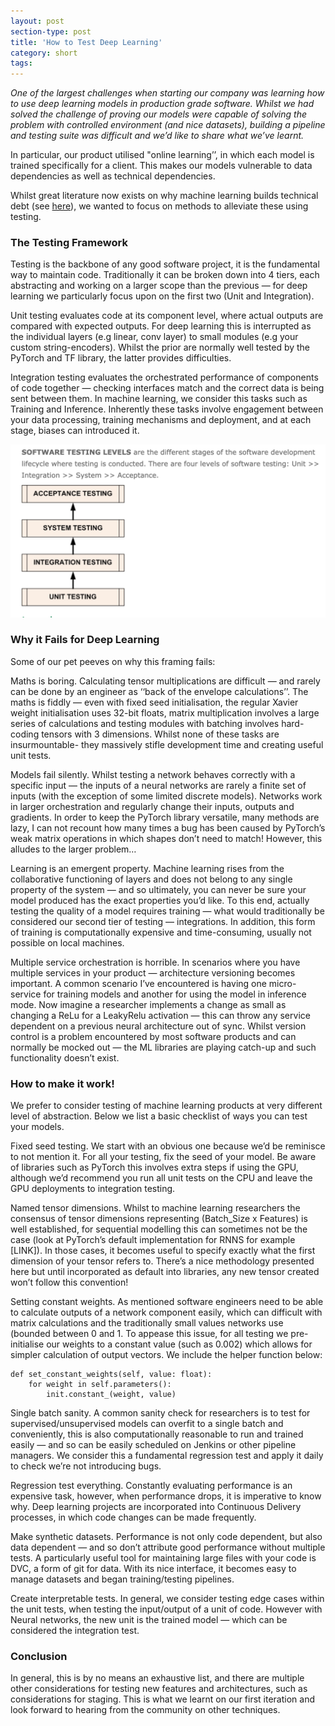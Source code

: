 ```yaml
---
layout: post
section-type: post
title: 'How to Test Deep Learning'
category: short
tags:
---
```


*One of the largest challenges when starting our company was learning how to use deep learning models in production grade software. Whilst we had solved the challenge of proving our models were capable of solving the problem with controlled environment (and nice datasets), building a pipeline and testing suite was difficult and we’d like to share what we’ve learnt.*

In particular, our product utilised "online learning’’, in which each model is trained specifically for a client. This makes our models vulnerable to data dependencies as well as technical dependencies.

Whilst great literature now exists on why machine learning builds technical debt (see [here](https://papers.nips.cc/paper/5656-hidden-technical-debt-in-machine-learning-systems.pdf)), we wanted to focus on methods to alleviate these using testing.

### The Testing Framework

Testing is the backbone of any good software project, it is the fundamental way to maintain code. Traditionally it can be broken down into 4 tiers, each abstracting and working on a larger scope than the previous — for deep learning we particularly focus upon on the first two (Unit and Integration).

Unit testing evaluates code at its component level, where actual outputs are compared with expected outputs. For deep learning this is interrupted as the individual layers (e.g linear, conv layer) to small modules (e.g your custom string-encoders). Whilst the prior are normally well tested by the PyTorch and TF library, the latter provides difficulties.

Integration testing evaluates the orchestrated performance of components of code together — checking interfaces match and the correct data is being sent between them. In machine learning, we consider this tasks such as Training and Inference. Inherently these tasks involve engagement between your data processing, training mechanisms and deployment, and at each stage, biases can introduced it.

![testing framwork](/img/testing_stages.png)

### Why it Fails for Deep Learning

Some of our pet peeves on why this framing fails:

Maths is boring. Calculating tensor multiplications are difficult — and rarely can be done by an engineer as ‘‘back of the envelope calculations’’. The maths is fiddly — even with fixed seed initialisation, the regular Xavier weight initialisation uses 32-bit floats, matrix multiplication involves a large series of calculations and testing modules with batching involves hard-coding tensors with 3 dimensions. Whilst none of these tasks are insurmountable- they massively stifle development time and creating useful unit tests.

Models fail silently. Whilst testing a network behaves correctly with a specific input — the inputs of a neural networks are rarely a finite set of inputs (with the exception of some limited discrete models). Networks work in larger orchestration and regularly change their inputs, outputs and gradients. In order to keep the PyTorch library versatile, many methods are lazy, I can not recount how many times a bug has been caused by PyTorch’s weak matrix operations in which shapes don’t need to match! However, this alludes to the larger problem…

Learning is an emergent property. Machine learning rises from the collaborative functioning of layers and does not belong to any single property of the system — and so ultimately, you can never be sure your model produced has the exact properties you’d like. To this end, actually testing the quality of a model requires training — what would traditionally be considered our second tier of testing — integrations. In addition, this form of training is computationally expensive and time-consuming, usually not possible on local machines.

Multiple service orchestration is horrible. In scenarios where you have multiple services in your product — architecture versioning becomes important. A common scenario I’ve encountered is having one micro-service for training models and another for using the model in inference mode. Now imagine a researcher implements a change as small as changing a ReLu for a LeakyRelu activation — this can throw any service dependent on a previous neural architecture out of sync. Whilst version control is a problem encountered by most software products and can normally be mocked out — the ML libraries are playing catch-up and such functionality doesn’t exist.

### How to make it work!

We prefer to consider testing of machine learning products at very different level of abstraction. Below we list a basic checklist of ways you can test your models.

Fixed seed testing. We start with an obvious one because we’d be reminisce to not mention it. For all your testing, fix the seed of your model. Be aware of libraries such as PyTorch this involves extra steps if using the GPU, although we’d recommend you run all unit tests on the CPU and leave the GPU deployments to integration testing.

Named tensor dimensions. Whilst to machine learning researchers the consensus of tensor dimensions representing (Batch_Size x Features) is well established, for sequential modelling this can sometimes not be the case (look at PyTorch’s default implementation for RNNS for example [LINK]). In those cases, it becomes useful to specify exactly what the first dimension of your tensor refers to. There’s a nice methodology presented here but until incorporated as default into libraries, any new tensor created won’t follow this convention!

Setting constant weights. As mentioned software engineers need to be able to calculate outputs of a network component easily, which can difficult with matrix calculations and the traditionally small values networks use (bounded between 0 and 1. To appease this issue, for all testing we pre-initialise our weights to a constant value (such as 0.002) which allows for simpler calculation of output vectors. We include the helper function below:

```
def set_constant_weights(self, value: float):
    for weight in self.parameters():
        init.constant_(weight, value)
```


Single batch sanity. A common sanity check for researchers is to test for supervised/unsupervised models can overfit to a single batch and conveniently, this is also computationally reasonable to run and trained easily — and so can be easily scheduled on Jenkins or other pipeline managers. We consider this a fundamental regression test and apply it daily to check we’re not introducing bugs.

Regression test everything. Constantly evaluating performance is an expensive task, however, when performance drops, it is imperative to know why. Deep learning projects are incorporated into Continuous Delivery processes, in which code changes can be made frequently.

Make synthetic datasets. Performance is not only code dependent, but also data dependent — and so don’t attribute good performance without multiple tests. A particularly useful tool for maintaining large files with your code is DVC, a form of git for data. With its nice interface, it becomes easy to manage datasets and began training/testing pipelines.

Create interpretable tests. In general, we consider testing edge cases within the unit tests, when testing the input/output of a unit of code. However with Neural networks, the new unit is the trained model — which can be considered the integration test.

### Conclusion

In general, this is by no means an exhaustive list, and there are multiple other considerations for testing new features and architectures, such as considerations for staging. This is what we learnt on our first iteration and look forward to hearing from the community on other techniques.
